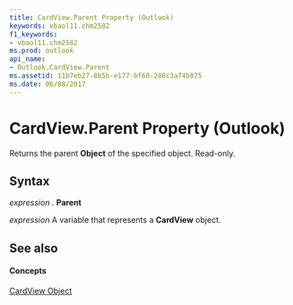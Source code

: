 ```yaml
---
title: CardView.Parent Property (Outlook)
keywords: vbaol11.chm2582
f1_keywords:
- vbaol11.chm2582
ms.prod: outlook
api_name:
- Outlook.CardView.Parent
ms.assetid: 11b7eb27-8b5b-e177-bf60-280c3a74b875
ms.date: 06/08/2017
---
```



# CardView.Parent Property (Outlook)

Returns the parent  **Object** of the specified object. Read-only.


## Syntax

 _expression_ . **Parent**

 _expression_ A variable that represents a **CardView** object.


## See also


#### Concepts


[CardView Object](Outlook.CardView.md)

